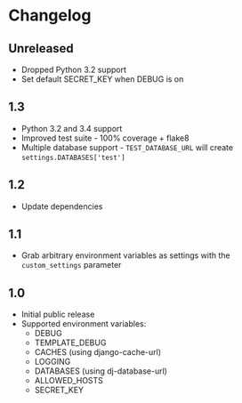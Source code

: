 # Changelog

## Unreleased

* Dropped Python 3.2 support
* Set default SECRET_KEY when DEBUG is on

## 1.3

* Python 3.2 and 3.4 support
* Improved test suite - 100% coverage + flake8
* Multiple database support - `TEST_DATABASE_URL` will create `settings.DATABASES['test']`

## 1.2

* Update dependencies

## 1.1

* Grab arbitrary environment variables as settings with the `custom_settings` parameter

## 1.0

* Initial public release
* Supported environment variables:
    * DEBUG
    * TEMPLATE_DEBUG
    * CACHES (using django-cache-url)
    * LOGGING
    * DATABASES (using dj-database-url)
    * ALLOWED_HOSTS
    * SECRET_KEY
